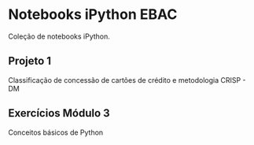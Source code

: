 # Notebooks iPython EBAC
Coleção de notebooks iPython.

## Projeto 1
Classificação de concessão de cartões de crédito e metodologia CRISP - DM
## Exercícios Módulo 3
Conceitos básicos de Python